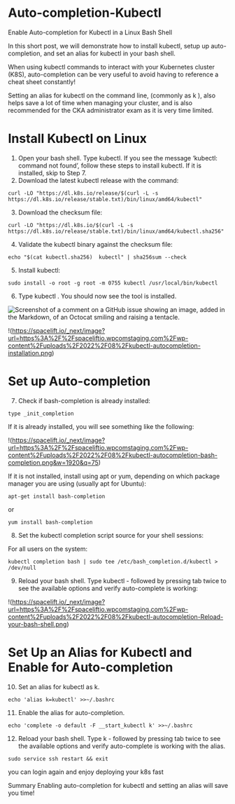 # Auto-completion-Kubectl
Enable Auto-completion for Kubectl in a Linux Bash Shell

In this short post, we will demonstrate how to install kubectl, setup up auto-completion, and set an alias for kubectl in your bash shell.

When using kubectl commands to interact with your Kubernetes cluster (K8S), auto-completion can be very useful to avoid having to reference a cheat sheet constantly!

Setting an alias for kubectl on the command line, (commonly as k ), also helps save a lot of time when managing your cluster, and is also recommended for the CKA administrator exam as it is very time limited.

# Install Kubectl on Linux

1. Open your bash shell. Type kubectl. If you see the message ‘kubectl: command not found’, follow these steps to install kubectl. If it is installed, skip to Step 7.
2. Download the latest kubectl release with the command:


```
curl -LO "https://dl.k8s.io/release/$(curl -L -s https://dl.k8s.io/release/stable.txt)/bin/linux/amd64/kubectl"
```

3. Download the checksum file:

```
curl -LO "https://dl.k8s.io/$(curl -L -s https://dl.k8s.io/release/stable.txt)/bin/linux/amd64/kubectl.sha256"
```

4. Validate the kubectl binary against the checksum file:

```
echo "$(cat kubectl.sha256)  kubectl" | sha256sum --check
```

5. Install kubectl:

```
sudo install -o root -g root -m 0755 kubectl /usr/local/bin/kubectl
```
6. Type kubectl . You should now see the tool is installed.

![Screenshot of a comment on a GitHub issue showing an image, added in the Markdown, of an Octocat smiling and raising a tentacle.]([https://myoctocat.com/assets/images/base-octocat.svg](https://spacelift.io/_next/image?url=https%3A%2F%2Fspaceliftio.wpcomstaging.com%2Fwp-content%2Fuploads%2F2022%2F08%2Fkubectl-autocompletion-installation.png))

!(https://spacelift.io/_next/image?url=https%3A%2F%2Fspaceliftio.wpcomstaging.com%2Fwp-content%2Fuploads%2F2022%2F08%2Fkubectl-autocompletion-installation.png)

# Set up Auto-completion

7. Check if bash-completion is already installed:

```
type _init_completion
```

If it is already installed, you will see something like the following:

!(https://spacelift.io/_next/image?url=https%3A%2F%2Fspaceliftio.wpcomstaging.com%2Fwp-content%2Fuploads%2F2022%2F08%2Fkubectl-autocompletion-bash-completion.png&w=1920&q=75)

If it is not installed, install using apt or yum, depending on which package manager you are using (usually apt for Ubuntu):

```
apt-get install bash-completion 
```
or
```
yum install bash-completion
```

8. Set the kubectl completion script source for your shell sessions:

For all users on the system:

```
kubectl completion bash | sudo tee /etc/bash_completion.d/kubectl > /dev/null
```

9. Reload your bash shell. Type kubectl - followed by pressing tab twice to see the available options and verify auto-complete is working:

!(https://spacelift.io/_next/image?url=https%3A%2F%2Fspaceliftio.wpcomstaging.com%2Fwp-content%2Fuploads%2F2022%2F08%2Fkubectl-autocompletion-Reload-your-bash-shell.png)

# Set Up an Alias for Kubectl and Enable for Auto-completion

10. Set an alias for kubectl as k.

```
echo 'alias k=kubectl' >>~/.bashrc
```

11. Enable the alias for auto-completion.

```
echo 'complete -o default -F __start_kubectl k' >>~/.bashrc
```

12. Reload your bash shell. Type k - followed by pressing tab twice to see the available options and verify auto-complete is working with the alias.

```
sudo service ssh restart && exit 
```

you can login again and enjoy deploying your k8s fast

Summary
Enabling auto-completion for kubectl and setting an alias will save you time!

